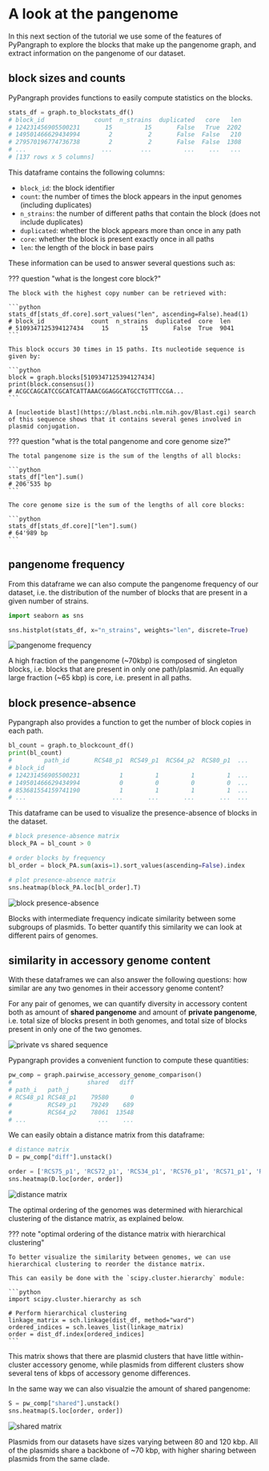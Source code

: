 
# A look at the pangenome

In this next section of the tutorial we use some of the features of PyPangraph to explore the blocks that make up the pangenome graph, and extract information on the pangenome of our dataset.

## block sizes and counts

PyPangraph provides functions to easily compute statistics on the blocks.

```python
stats_df = graph.to_blockstats_df()
# block_id              count  n_strains  duplicated   core   len                                
# 124231456905500231       15         15       False   True  2202
# 149501466629434994        2          2       False  False   210
# 279570196774736738        2          2       False  False  1308
# ...                     ...        ...         ...    ...   ...
# [137 rows x 5 columns]
```

This dataframe contains the following columns:

- `block_id`: the block identifier
- `count`: the number of times the block appears in the input genomes (including duplicates)
- `n_strains`: the number of different paths that contain the block (does not include duplicates)
- `duplicated`: whether the block appears more than once in any path
- `core`: whether the block is present exactly once in all paths
- `len`: the length of the block in base pairs

These information can be used to answer several questions such as:

??? question "what is the longest core block?"

    The block with the highest copy number can be retrieved with:

    ```python
    stats_df[stats_df.core].sort_values("len", ascending=False).head(1)
    # block_id             count  n_strains  duplicated  core  len
    # 5109347125394127434     15         15       False  True  9041
    ```

    This block occurs 30 times in 15 paths. Its nucleotide sequence is given by:

    ```python
    block = graph.blocks[5109347125394127434]
    print(block.consensus())
    # ACGCCAGCATCCGCATCATTAAACGGAGGCATGCCTGTTTCCGA...
    ```

    A [nucleotide blast](https://blast.ncbi.nlm.nih.gov/Blast.cgi) search of this sequence shows that it contains several genes involved in plasmid conjugation.

??? question "what is the total pangenome and core genome size?"

    The total pangenome size is the sum of the lengths of all blocks:

    ```python
    stats_df["len"].sum()
    # 206'535 bp
    ```

    The core genome size is the sum of the lengths of all core blocks:

    ```python
    stats_df[stats_df.core]["len"].sum()
    # 64'989 bp
    ```


## pangenome frequency

From this dataframe we can also compute the pangenome frequency of our dataset, i.e. the distribution of the number of blocks that are present in a given number of strains.

```python
import seaborn as sns

sns.histplot(stats_df, x="n_strains", weights="len", discrete=True)
```

![pangenome frequency](assets/pangenome_freq.png)

A high fraction of the pangenome (~70kbp) is composed of singleton blocks, i.e. blocks that are present in only one path/plasmid. An equally large fraction (~65 kbp) is core, i.e. present in all paths.

## block presence-absence

Pypangraph also provides a function to get the number of block copies in each path.

```python
bl_count = graph.to_blockcount_df()
print(bl_count)
#         path_id       RCS48_p1  RCS49_p1  RCS64_p2  RCS80_p1  ...
# block_id                                                      
# 124231456905500231           1         1         1         1  ...
# 149501466629434994           0         0         0         0  ...
# 853681554159741190           1         1         1         1  ...
# ...                        ...       ...       ...       ...  ...
```

This dataframe can be used to visualize the presence-absence of blocks in the dataset.

```python
# block presence-absence matrix
block_PA = bl_count > 0

# order blocks by frequency
bl_order = block_PA.sum(axis=1).sort_values(ascending=False).index

# plot presence-absence matrix
sns.heatmap(block_PA.loc[bl_order].T)
```

![block presence-absence](assets/block_PA.png)

Blocks with intermediate frequency indicate similarity between some subgroups of plasmids. To better quantify this similarity we can look at different pairs of genomes.

## similarity in accessory genome content

With these dataframes we can also answer the following questions: how similar are any two genomes in their accessory genome content?

For any pair of genomes, we can quantify diversity in accessory content both as amount of **shared pangenome** and amount of **private pangenome**, i.e. total size of blocks present in both genomes, and total size of blocks present in only one of the two genomes.

![private vs shared sequence](assets/priv_vs_shared.png)

Pypangraph provides a convenient function to compute these quantities:

```python
pw_comp = graph.pairwise_accessory_genome_comparison()
#                     shared   diff
# path_i   path_j                  
# RCS48_p1 RCS48_p1    79580      0
#          RCS49_p1    79249    689
#          RCS64_p2    78061  13548
# ...                    ...    ...
```

We can easily obtain a distance matrix from this dataframe:

```python
# distance matrix
D = pw_comp["diff"].unstack()

order = ['RCS75_p1', 'RCS72_p1', 'RCS34_p1', 'RCS76_p1', 'RCS71_p1', 'RCS29_p1', 'RCS33_p1', 'RCS48_p1', 'RCS49_p1', 'RCS64_p2', 'RCS80_p1', 'RCS58_p1', 'RCS100_p1', 'RCS73_p1', 'RCS74_p1']
sns.heatmap(D.loc[order, order])
```

![distance matrix](assets/pw_diff.png)

The optimal ordering of the genomes was determined with hierarchical clustering of the distance matrix, as explained below.

??? note "optimal ordering of the distance matrix with hierarchical clustering"

    To better visualize the similarity between genomes, we can use hierarchical clustering to reorder the distance matrix.

    This can easily be done with the `scipy.cluster.hierarchy` module:

    ```python
    import scipy.cluster.hierarchy as sch

    # Perform hierarchical clustering
    linkage_matrix = sch.linkage(dist_df, method="ward")
    ordered_indices = sch.leaves_list(linkage_matrix)
    order = dist_df.index[ordered_indices]
    ```

This matrix shows that there are plasmid clusters that have little within-cluster accessory genome, while plasmids from different clusters show several tens of kbps of accessory genome differences.

In the same way we can also visualzie the amount of shared pangenome:

```python
S = pw_comp["shared"].unstack()
sns.heatmap(S.loc[order, order])
```

![shared matrix](assets/pw_shared.png)

Plasmids from our datasets have sizes varying between 80 and 120 kbp. All of the plasmids share a backbone of ~70 kbp, with higher sharing between plasmids from the same clade.